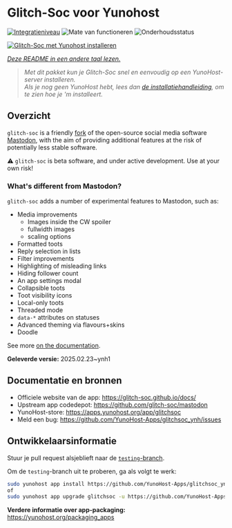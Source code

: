 <!--
NB: Deze README is automatisch gegenereerd door <https://github.com/YunoHost/apps/tree/master/tools/readme_generator>
Hij mag NIET handmatig aangepast worden.
-->

# Glitch-Soc voor Yunohost

[![Integratieniveau](https://apps.yunohost.org/badge/integration/glitchsoc)](https://ci-apps.yunohost.org/ci/apps/glitchsoc/)
![Mate van functioneren](https://apps.yunohost.org/badge/state/glitchsoc)
![Onderhoudsstatus](https://apps.yunohost.org/badge/maintained/glitchsoc)

[![Glitch-Soc met Yunohost installeren](https://install-app.yunohost.org/install-with-yunohost.svg)](https://install-app.yunohost.org/?app=glitchsoc)

*[Deze README in een andere taal lezen.](./ALL_README.md)*

> *Met dit pakket kun je Glitch-Soc snel en eenvoudig op een YunoHost-server installeren.*  
> *Als je nog geen YunoHost hebt, lees dan [de installatiehandleiding](https://yunohost.org/install), om te zien hoe je 'm installeert.*

## Overzicht

`glitch-soc` is a friendly [fork](https://en.wikipedia.org/wiki/Fork_(software_development)) of the open-source social media software [Mastodon](https://joinmastodon.org/), with the aim of providing additional features at the risk of potentially less stable software.

⚠️ `glitch-soc` is beta software, and under active development. Use at your own risk!

###  What's different from Mastodon?

`glitch-soc` adds a number of experimental features to Mastodon, such as:

- Media improvements
  - Images inside the CW spoiler
  - fullwidth images
  - scaling options
- Formatted toots
- Reply selection in lists
- Filter improvements
- Highlighting of misleading links
- Hiding follower count
- An app settings modal
- Collapsible toots
- Toot visibility icons
- Local-only toots
- Threaded mode
- `data-*` attributes on statuses
- Advanced theming via flavours+skins
- Doodle

See more [on the documentation](https://glitch-soc.github.io/docs/).


**Geleverde versie:** 2025.02.23~ynh1
## Documentatie en bronnen

- Officiele website van de app: <https://glitch-soc.github.io/docs/>
- Upstream app codedepot: <https://github.com/glitch-soc/mastodon>
- YunoHost-store: <https://apps.yunohost.org/app/glitchsoc>
- Meld een bug: <https://github.com/YunoHost-Apps/glitchsoc_ynh/issues>

## Ontwikkelaarsinformatie

Stuur je pull request alsjeblieft naar de [`testing`-branch](https://github.com/YunoHost-Apps/glitchsoc_ynh/tree/testing).

Om de `testing`-branch uit te proberen, ga als volgt te werk:

```bash
sudo yunohost app install https://github.com/YunoHost-Apps/glitchsoc_ynh/tree/testing --debug
of
sudo yunohost app upgrade glitchsoc -u https://github.com/YunoHost-Apps/glitchsoc_ynh/tree/testing --debug
```

**Verdere informatie over app-packaging:** <https://yunohost.org/packaging_apps>
